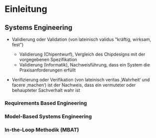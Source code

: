 # Einleitung

## Systems Engineering

* Validierung oder Validation (von lateinisch validus "kräftig, wirksam, fest")
    * Validierung (Chipentwurf), Vergleich des Chipdesigns mit der vorgegebenen Spezifikation
    * Validierung (Informatik), Nachweisführung, dass ein System die Praxisanforderungen erfüllt

* Verifizierung oder Verifikation (von lateinisch veritas ‚Wahrheit‘ und facere ‚machen‘) 
    ist der Nachweis, dass ein vermuteter oder behaupteter Sachverhalt wahr ist

### Requirements Based Engineering

### Model-Based Systems Engineering

### In-the-Loop Methodik (MBAT)

